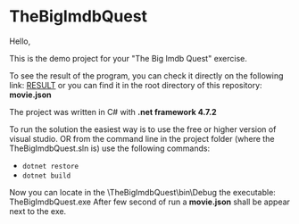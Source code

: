 # TheBigImdbQuest

Hello,

This is the demo project for your "The Big Imdb Quest" exercise.

To see the result of the program, you can check it directly on the following link: [RESULT](https://github.com/NagyMatyas/TheBigImdbQuest/blob/master/movie.json) or you can find it in the root directory of this repository: **movie.json**

The project was written in C# with **.net framework 4.7.2**

To run the solution the easiest way is to use the free or higher version of visual studio.
OR
from the command line in the project folder (where the TheBigImdbQuest.sln is) use the following commands:
- `dotnet restore`
- `dotnet build`

Now you can locate in the \TheBigImdbQuest\bin\Debug the executable: TheBigImdbQuest.exe
After few second of run a **movie.json** shall be appear next to the exe.

